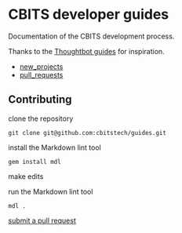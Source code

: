 # CBITS developer guides

Documentation of the CBITS development process.

Thanks to the [Thoughtbot guides](https://github.com/thoughtbot/guides) for
inspiration.

* [new_projects](/development/new_projects)
* [pull_requests](/git/pull_requests)

## Contributing

clone the repository

```
git clone git@github.com:cbitstech/guides.git
```

install the Markdown lint tool

```
gem install mdl
```

make edits

run the Markdown lint tool

```
mdl .
```

[submit a pull request](/git/pull_requests)
